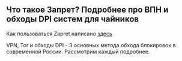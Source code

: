 ## Что такое Запрет? Подробнее про ВПН и обходы DPI систем для чайников
Как пользоваться Zapret написано [здесь](flags.md)

VPN, Tor и обходы DPI - 3 основных метода обхода блокировок в современной России. Рассмотрим каждый подробнее. 
